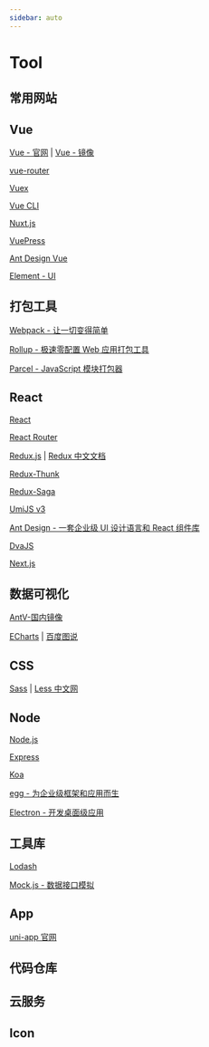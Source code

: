 ```yaml
---
sidebar: auto
---
```


# Tool

## 常用网站

<Link/>

## Vue

[Vue - 官网](https://cn.vuejs.org/) | [Vue - 镜像](https://chu1204505056.gitee.io/cn.vuejs.org/)

[vue-router](https://router.vuejs.org/zh/)

[Vuex](https://vuex.vuejs.org/zh/)

[Vue CLI](https://cli.vuejs.org/zh/)

[Nuxt.js](https://zh.nuxtjs.org/guide/installation)

[VuePress](https://www.vuepress.cn/)

[Ant Design Vue](https://www.antdv.com/docs/vue/introduce-cn/)

[Element - UI](https://element.eleme.cn/#/zh-CN)

## 打包工具

[Webpack - 让一切变得简单](https://www.webpackjs.com/)

[Rollup - 极速零配置 Web 应用打包工具](https://www.rollupjs.com/)

[Parcel - JavaScript 模块打包器](https://parceljs.org/)

## React

[React](https://react.docschina.org/)

[React Router](https://reacttraining.com/react-router/)

[Redux.js](https://redux.js.org/) | [Redux 中文文档](https://cn.redux.js.org/)

[Redux-Thunk](https://github.com/reduxjs/redux-thunk)

[Redux-Saga](https://redux-saga.js.org/)

[UmiJS v3](https://umijs.org/zh-CN)

[Ant Design - 一套企业级 UI 设计语言和 React 组件库](https://ant.design/index-cn)

[DvaJS](https://dvajs.com/)

[Next.js](https://nextjs.org/)

## 数据可视化

[AntV-国内镜像](https://antv.gitee.io/zh)

[ECharts](http://echarts.baidu.com) | [百度图说](http://tushuo.baidu.com/)

## CSS

[Sass](https://www.sass.hk/guide/)
| [Less 中文网](http://lesscss.cn/)

## Node

[Node.js](https://nodejs.org/zh-cn/)

[Express](https://www.expressjs.com.cn/)

[Koa](https://koa.bootcss.com/)

[egg - 为企业级框架和应用而生](https://eggjs.org/zh-cn/)

[Electron - 开发桌面级应用](https://electronjs.org/)

## 工具库

[Lodash](https://lodash.com/)

[Mock.js - 数据接口模拟](http://mockjs.com/)

## App

[uni-app 官网](https://uniapp.dcloud.io/README)

## 代码仓库

<Linka :data="DaiMaCangKu" />

## 云服务

<Linka :data="Yun" />

## Icon

<Linka :data="Icon" />

<script>
export default {
  data() {
    return {
      // 图标
      Icon: [
        {
          title: "Iconfont-矢量图标库",
          url: "https://www.iconfont.cn/",
        },
        {
          title: "Font Awesome",
          url: "https://fontawesome.com/",
        },
      ],
      // 云服务
      Yun: [
        {
          title: "阿里云",
          url: "https://www.aliyun.com/",
        },
        {
          title: "七牛云存储",
          url: "https://portal.qiniu.com/",
        },
      ],
      // 代码仓库 代码托管
      DaiMaCangKu: [
        {
          title: "GitHub",
          url: "https://github.com/",
        },
        {
          title: "Gitee",
          url: "http://git.oschina.net/",
        },
        {
          title: "Coding",
          url: "https://coding.net",
        },
        {
          title: "腾讯工蜂社区版",
          url: "https://git.code.tencent.com/explore",
        },
        {
          title: "阿里云代码托管",
          url: "https://code.aliyun.com/",
        },
      ],
    };
  },
};
</script>
